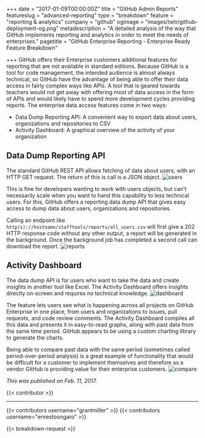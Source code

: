 +++
date = "2017-01-09T00:00:00Z"
title = "GitHub Admin Reports"
featureslug = "advanced-reporting"
type = "breakdown"
feature = "reporting & analytics"
company = "github"
ogimage = "images/twtr/github-deployment-og.png"
metadescription = "A detailed analysis of the way that GitHub implements reporting and analytics in order to meet the needs of enterprises."
pagetitle = "GitHub Enterprise Reporting - Enterprise Ready Feature Breakdown"

+++
GitHub offers their Enterprise customers additional features for reporting that are not available in standard editions. Because GitHub is a tool for code management, the intended audience is almost always technical, so GitHub have the advantage of being able to offer their data access in fairly complex ways like APIs. A tool that is geared towards teachers would not get away with offering most of data access in the form of APIs and would likely have to spend more development cycles providing reports. The enterprise data access features come in two ways:

* Data Dump Reporting API: A convenient way to export data about users, organizations and repositories to CSV
* Activity Dashboard: A graphical overview of the activity of your organization  

## Data Dump Reporting API
The standard GitHub REST API allows fetching of data about users,  with an HTTP GET request. The return of this is call is a JSON object.
![users](/github/images/ghe-users-api.png)

This is fine for developers wanting to work with users objects, but can't necessarily scale when you want to hand this capability to less technical users. For this, GitHub offers a reporting data dump API that gives easy access to dump data about users, organizations and repositories.

Calling an endpoint like `http(s)://hostname/stafftools/reports/all_users.csv` will first give a 202 HTTP response code without any other output, a report will be generated in the background. Once the background job has completed a second call can download the report.
![reports](/github/images/ghe-reports-api.png)

## Activity Dashboard

The data dump API is for users who want to take the data and create insights in another tool like Excel. The Activity Dashboard offers insights directly on-screen and requires no technical knowledge.
![dashboard](/github/images/ghe-activity-dashboard.png)

The feature lets users see what is happening across all projects on GitHub Enterprise in one place, from users and organizations to issues, pull requests, and code review comments. The Activity Dashboard compiles all this data and presents it in easy-to-read graphs, along with past data from the same time period. GitHub appears to be using a custom charting library to generate the charts.

Being able to compare past data with the same period (sometimes called period-over-period analysis) is a great example of functionality that would be difficult for a customer to implement themselves and therefore as a vendor GitHub is providing value for their enterprise customers.
![compare](/github/images/ghe-monthly-compare.png)

*This was published on Feb. 11, 2017.*

{{< contributor >}}

----
{{< contributors username="grantmiller" >}}
{{< contributors username="ernestoongaro" >}}

{{< breakdown-request >}}
